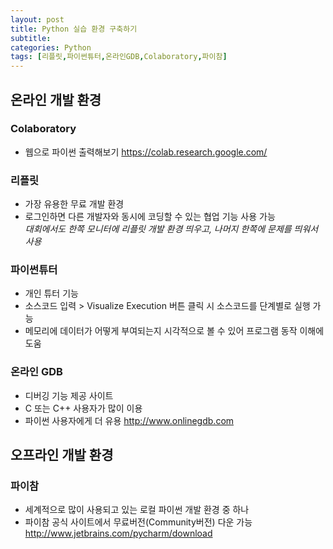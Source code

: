 ```yaml
---
layout: post
title: Python 실습 환경 구축하기
subtitle: 
categories: Python
tags: [리플릿,파이썬튜터,온라인GDB,Colaboratory,파이참]
--- 
```

## 온라인 개발 환경
### Colaboratory
* 웹으로 파이썬 출력해보기
<https://colab.research.google.com/>


### 리플릿
* 가장 유용한 무료 개발 환경
* 로그인하면 다른 개발자와 동시에 코딩할 수 있는 협업 기능 사용 가능  
  *대회에서도 한쪽 모니터에 리플릿 개발 환경 띄우고, 나머지 한쪽에 문제를 띄워서 사용*


### 파이썬튜터
* 개인 튜터 기능
* 소스코드 입력 > Visualize Execution 버튼 클릭 시 소스코드를 단계별로 실행 가능
* 메모리에 데이터가 어떻게 부여되는지 시각적으로 볼 수 있어 프로그램 동작 이해에 도움


### 온라인 GDB
* 디버깅 기능 제공 사이트
* C 또는 C++ 사용자가 많이 이용
* 파이썬 사용자에게 더 유용
<http://www.onlinegdb.com>  


## 오프라인 개발 환경
### 파이참
* 세계적으로 많이 사용되고 있는 로컬 파이썬 개발 환경 중 하나
* 파이참 공식 사이트에서 무료버전(Community버전) 다운 가능
<http://www.jetbrains.com/pycharm/download>



